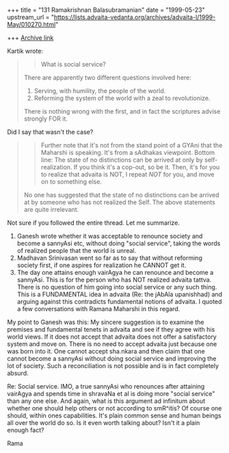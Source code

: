 +++
title = "131 Ramakrishnan Balasubramanian"
date = "1999-05-23"
upstream_url = "https://lists.advaita-vedanta.org/archives/advaita-l/1999-May/010270.html"

+++
[Archive link](https://lists.advaita-vedanta.org/archives/advaita-l/1999-May/010270.html)

Kartik wrote:

>> What is social service?
>>
>There are apparently two different questions involved here:
>1) Serving, with humility, the people of the world.
>2) Reforming the system of the world with a zeal to revolutionize.
>
>There is nothing wrong with the first, and in fact the scriptures
advise
>strongly FOR it.


Did I say that wasn't the case?

>>  Further note that
>> it's not from the stand point of a GYAni that the Maharshi is
>> speaking. It's from a sAdhakas viewpoint.  Bottom line: The state
of
>> no distinctions can be arrived at only by self-realization. If you
>> think it's a cop-out, so be it. Then, it's for you to realize that
>> advaita is NOT, I repeat *NOT* for you, and move on to something
else.
>>
>No one has suggested that the state of no distinctions can be arrived
at by
>someone who has not realized the Self. The above statements are quite
>irrelevant.

Not sure if you followed the entire thread. Let me summarize.

1. Ganesh wrote whether it was acceptable to renounce society and
become a sannyAsi etc, without doing "social service", taking the
words of realized people that the world is unreal.
2. Madhavan Srinivasan went so far as to say that without reforming
society first, if one aspires for realization he CANNOT get it.
3. The day one attains enough vairAgya he can renounce and become a
sannyAsi. This is for the person who has NOT realized advaita tattva.
There is no question of him going into social service or any such
thing. This is a FUNDAMENTAL idea in advaita (Re: the jAbAla
upanishhad) and arguing against this contradicts fundamental notions
of advaita. I quoted a few conversations with Ramana Maharshi in this
regard.

My point to Ganesh was this: My sincere suggestion is to examine the
premises and fundamental tenets in advaita and see if they agree with
his world views. If it does not accept that advaita does not offer a
satisfactory system and move on. There is no need to accept advaita
just because one was born into it. One cannot accept sha.nkara and
then claim that one cannot become a sannyAsi without doing social
service and improving the lot of society. Such a reconciliation is not
possible and is in fact completely absurd.

Re: Social service. IMO, a true sannyAsi who renounces after attaining
vairAgya and spends time in shravaNa et al is doing more "social
service" than any one else. And again, what is this argument ad
infinitum about whether one should help others or not according to
smR^itis? Of course one should, within ones capabilities. It's plain
common sense and human beings all over the world do so. Is it even
worth talking about? Isn't it a plain enough fact?

Rama

